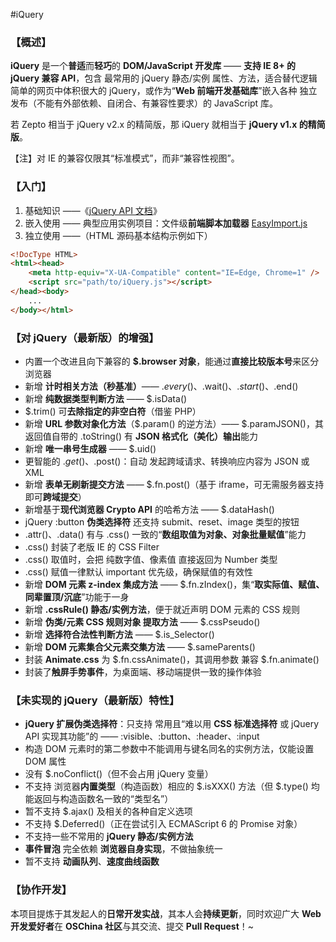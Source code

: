 #iQuery

### 【概述】

**iQuery** 是一个**普适**而**轻巧**的 **DOM/JavaScript 开发库** —— **支持 IE 8+ 的 jQuery 兼容 API**，包含 最常用的 jQuery 静态/实例 属性、方法，适合替代逻辑简单的网页中体积很大的 jQuery，或作为“**Web 前端开发基础库**”嵌入各种 独立发布（不能有外部依赖、自闭合、有兼容性要求）的 JavaScript 库。

若 Zepto 相当于 jQuery v2.x 的精简版，那 iQuery 就相当于 **jQuery v1.x 的精简版**。

【注】对 IE 的兼容仅限其“标准模式”，而非“兼容性视图”。

### 【入门】

1. 基础知识 ——《[jQuery API 文档](http://www.jquery123.com/api/)》
2. 嵌入使用 —— 典型应用实例项目：文件级**前端脚本加载器** [EasyImport.js](http://git.oschina.net/Tech_Query/EasyImport.js)
3. 独立使用 ——（HTML 源码基本结构示例如下）

```html
<!DocType HTML>
<html><head>
    <meta http-equiv="X-UA-Compatible" content="IE=Edge, Chrome=1" />
    <script src="path/to/iQuery.js"></script>
</head><body>
    ...
</body></html>
```

### 【对 jQuery（最新版）的增强】
- 内置一个改进且向下兼容的 **$.browser 对象**，能通过**直接比较版本号**来区分浏览器
- 新增 **计时相关方法（秒基准）**—— $.every()、$.wait()、$.start()、$.end()
- 新增 **纯数据类型判断方法** —— $.isData()
- $.trim() 可**去除指定的非空白符**（借鉴 PHP）
- 新增 **URL 参数对象化方法**（$.param() 的逆方法）—— $.paramJSON()，其返回值自带的 .toString() 有 **JSON 格式化（美化）输出**能力
- 新增 **唯一串号生成器** —— $.uid()
- 更智能的 $.get()、$.post()：自动 发起跨域请求、转换响应内容为 JSON 或 XML
- 新增 **表单无刷新提交方法** —— $.fn.post()（基于 iframe，可无需服务器支持即可**跨域提交**）
- 新增基于**现代浏览器 Crypto API** 的哈希方法 —— $.dataHash()
- jQuery :button **伪类选择符** 还支持 submit、reset、image 类型的按钮
- .attr()、.data() 有与 .css() 一致的“**数组取值为对象、对象批量赋值**”能力
- .css() 封装了老版 IE 的 CSS Filter
- .css() 取值时，会把 纯数字值、像素值 直接返回为 Number 类型
- .css() 赋值一律默认 important 优先级，确保赋值的有效性
- 新增 **DOM 元素 z-index 集成方法** —— $.fn.zIndex()，集“**取实际值、赋值、同辈置顶/沉底**”功能于一身
- 新增 **.cssRule() 静态/实例方法**，便于就近声明 DOM 元素的 CSS 规则
- 新增 **伪类/元素 CSS 规则对象 提取方法** —— $.cssPseudo()
- 新增 **选择符合法性判断方法** —— $.is_Selector()
- 新增 **DOM 元素集合父元素交集方法** —— $.sameParents()
- 封装 **Animate.css** 为 $.fn.cssAnimate()，其调用参数 兼容 $.fn.animate()
- 封装了**触屏手势事件**，为桌面端、移动端提供一致的操作体验

### 【未实现的 jQuery（最新版）特性】
- **jQuery 扩展伪类选择符**：只支持 常用且“难以用 **CSS 标准选择符** 或 jQuery API 实现其功能”的 —— :visible、:button、:header、:input
- 构造 DOM 元素时的第二参数中不能调用与键名同名的实例方法，仅能设置 DOM 属性
- 没有 $.noConflict()（但不会占用 jQuery 变量）
- 不支持 浏览器**内置类型**（构造函数）相应的 $.isXXX() 方法（但 $.type() 均能返回与构造函数名一致的“类型名”）
- 暂不支持 $.ajax() 及相关的各种自定义选项
- 不支持 $.Deferred()（正在尝试引入 ECMAScript 6 的 Promise 对象）
- 不支持一些不常用的 **jQuery 静态/实例方法**
- **事件冒泡** 完全依赖 **浏览器自身实现**，不做抽象统一
- 暂不支持 **动画队列**、**速度曲线函数**

### 【协作开发】

本项目提炼于其发起人的**日常开发实战**，其本人会**持续更新**，同时欢迎广大 **Web 开发爱好者**在 **OSChina 社区**与其交流、提交 **Pull Request**！~